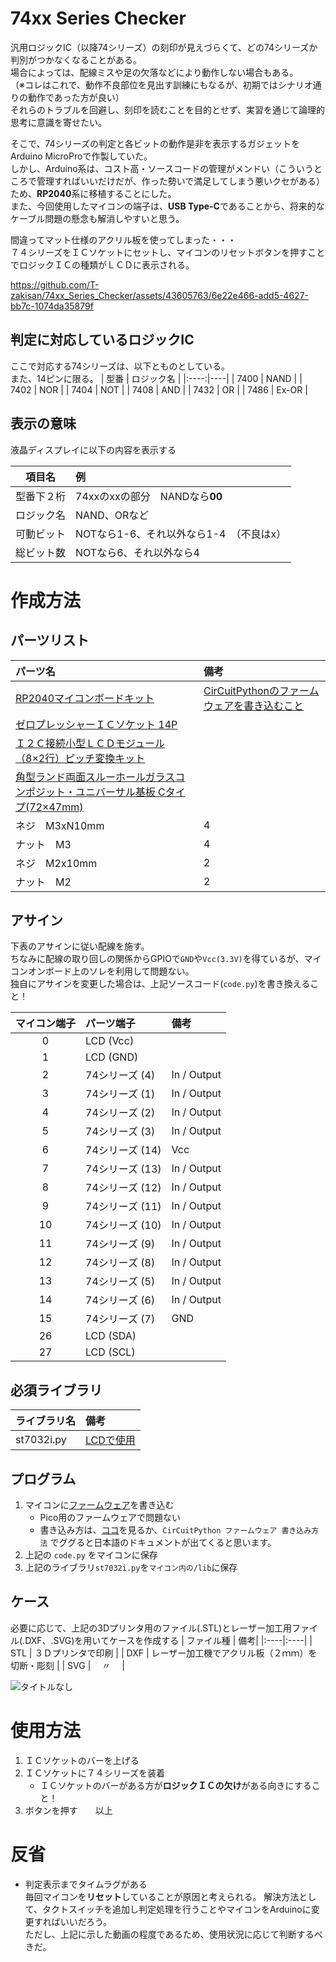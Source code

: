 # 74xx Series Checker
汎用ロジックIC（以降74シリーズ）の刻印が見えづらくて、どの74シリーズか判別がつかなくなることがある。  
場合によっては、配線ミスや足の欠落などにより動作しない場合もある。  
（※コレはこれで、動作不良部位を見出す訓練にもなるが、初期ではシナリオ通りの動作であった方が良い）  
それらのトラブルを回避し、刻印を読むことを目的とせず、実習を通じて論理的思考に意識を寄せたい。  

そこで、74シリーズの判定と各ビットの動作是非を表示するガジェットをArduino MicroProで作製していた。  
しかし、Arduino系は、コスト高・ソースコードの管理がメンドい（こういうところで管理すればいいだけだが、作った勢いで満足してしまう悪いクセがある）ため、**RP2040**系に移植することにした。  
また、今回使用したマイコンの端子は、**USB Type-C**であることから、将来的なケーブル問題の懸念も解消しやすいと思う。


間違ってマット仕様のアクリル板を使ってしまった・・・  
７４シリーズをＩＣソケットにセットし、マイコンのリセットボタンを押すことでロジックＩＣの種類がＬＣＤに表示される。  

https://github.com/T-zakisan/74xx_Series_Checker/assets/43605763/6e22e466-add5-4627-bb7c-1074da35879f




## 判定に対応しているロジックIC
ここで対応する74シリーズは、以下とものとしている。  
また、14ピンに限る。
| 型番 | ロジック名 |
|:----:|----|
| 7400 | NAND |
| 7402 | NOR |
| 7404 | NOT |
| 7408 | AND |
| 7432 | OR |
| 7486 | Ex-OR |


## 表示の意味
液晶ディスプレイに以下の内容を表示する

| 項目名 | 例 |
|:----:|:----|
| 型番下２桁 | 74xxのxxの部分　NANDなら**00** |
| ロジック名 | NAND、ORなど |
| 可動ビット | NOTなら1-6、それ以外なら1-4　（不良はx） |
| 総ビット数 | NOTなら6、それ以外なら4 |



# 作成方法
## パーツリスト
| パーツ名 | 備考 |
|:----|:----|
| [RP2040マイコンボードキット](https://akizukidenshi.com/catalog/g/gK-17542/) | [CirCuitPythonのファームウェアを書き込むこと](https://circuitpython.org/board/raspberry_pi_pico/) |
| [ゼロプレッシャーＩＣソケット 14P](https://akizukidenshi.com/catalog/g/gP-12073/) ||
| [Ｉ２Ｃ接続小型ＬＣＤモジュール（8×2行）ピッチ変換キット](https://akizukidenshi.com/catalog/g/gK-06795/) ||
| [角型ランド両面スルーホールガラスコンポジット・ユニバーサル基板 Cタイプ(72×47mm)](https://akizukidenshi.com/catalog/g/gP-09747/) ||
| ネジ　M3xN10mm | 4 |
| ナット　M3 | 4 |
| ネジ　M2x10mm | 2 |
| ナット　M2 | 2 |



## アサイン
下表のアサインに従い配線を施す。  
ちなみに配線の取り回しの関係からGPIOで`GND`や`Vcc(3.3V)`を得ているが、マイコンオンボード上のソレを利用して問題ない。  
独自にアサインを変更した場合は、上記ソースコード(`code.py`)を書き換えること！

| マイコン端子 | パーツ端子 | 備考|
|:----:|:----|:----|
| 0 | LCD (Vcc) |  |
| 1 | LCD (GND) |  |
| 2 | 74シリーズ (4) | In / Output |
| 3 | 74シリーズ (1) | In / Output |
| 4 | 74シリーズ (2) | In / Output |
| 5 | 74シリーズ (3) | In / Output |
| 6 | 74シリーズ (14) | Vcc |
| 7 | 74シリーズ (13) | In / Output |
| 8 | 74シリーズ (12) | In / Output |
| 9 | 74シリーズ (11) | In / Output |
| 10 | 74シリーズ (10) | In / Output |
| 11 | 74シリーズ (9) | In / Output |
| 12 | 74シリーズ (8) | In / Output |
| 13 | 74シリーズ (5) | In / Output |
| 14 | 74シリーズ (6) | In / Output |
| 15 | 74シリーズ (7) | GND |
| 26 | LCD (SDA) |  |
| 27 | LCD (SCL) |  |


## 必須ライブラリ
| ライブラリ名 | 備考|
|:----|:----|
| st7032i.py | [LCDで使用](https://gist.github.com/boochow/6ffd0c939abbcc1a9c62bf6ab6b60cef#file-st7032i-py) |



## プログラム
1. マイコンに[ファームウェア](https://circuitpython.org/board/raspberry_pi_pico/)を書き込む
   - Pico用のファームウェアで問題ない
   - 書き込み方は、[ココ](https://learn.adafruit.com/welcome-to-circuitpython/installing-circuitpython)を見るか、`CirCuitPython ファームウェア 書き込み方法` でググると日本語のドキュメントが出てくると思います。
2. 上記の `code.py` をマイコンに保存
3. 上記のライブラリ`st7032i.py`を`マイコン内の/lib`に保存



## ケース
必要に応じて、上記の3Dプリンタ用のファイル(.STL)とレーザー加工用ファイル(.DXF、.SVG)を用いてケースを作成する
| ファイル種 | 備考|
|:----|:----|
| STL | ３Ｄプリンタで印刷 |
| DXF | レーザー加工機でアクリル板（２ｍｍ）を切断・彫刻 |
| SVG | 　〃　 |

![タイトルなし](https://github.com/T-zakisan/74xx_Series_Checker/assets/43605763/fa5a7cfd-f1e0-4d45-9869-e81ebbe8d518)






# 使用方法
1. ＩＣソケットのバーを上げる
2. ＩＣソケットに７４シリーズを装着
   - ＩＣソケットのバーがある方が**ロジックＩＣの欠け**がある向きにすること！
3. ボタンを押す　　以上



# 反省
- 判定表示までタイムラグがある  
毎回マイコンを**リセット**していることが原因と考えられる。
解決方法として、タクトスイッチを追加し判定処理を行うことやマイコンをArduinoに変更すればいいだろう。  
ただし、上記に示した動画の程度であるため、使用状況に応じて判断するべきだ。



















